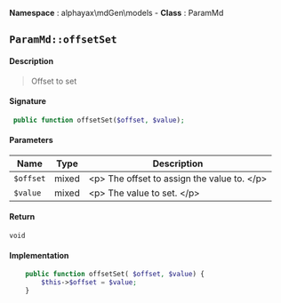 **Namespace**  : alphayax\mdGen\models  - **Class** : ParamMd

## `ParamMd::offsetSet`

#### Description

> Offset to set


#### Signature

```php
 public function offsetSet($offset, $value);
```

#### Parameters

| Name | Type | Description |
|---|---|---|
| `$offset` | mixed | &lt;p&gt; The offset to assign the value to. &lt;/p&gt; |
| `$value` | mixed | &lt;p&gt; The value to set. &lt;/p&gt; |

#### Return

    void 

#### Implementation

```php
    public function offsetSet( $offset, $value) {
        $this->$offset = $value;
    }

```
